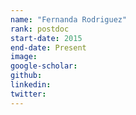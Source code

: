```yaml
---
name: "Fernanda Rodriguez"
rank: postdoc
start-date: 2015
end-date: Present
image: 
google-scholar: 
github: 
linkedin:
twitter: 
---
```


